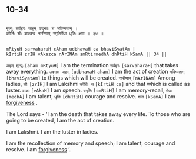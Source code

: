 ## 10-34


```shloka-sa

मृत्युः सर्वहरः चाहम् उद्भवः च भविष्यताम् ।
कीर्तिः श्रीः वाकश्च नारीणाम् स्मृतिर्मेधा धृतिः क्षमा ॥ ३४ ॥

```
```shloka-sa-hk

mRtyuH sarvaharaH cAham udbhavaH ca bhaviSyatAm |
kIrtiH zrIH vAkazca nArINAm smRtirmedhA dhRtiH kSamA || 34 ||

```
`अहम् मृत्युः` `[aham mRtyuH]` I am the termination `सर्वहरः` `[sarvaharaH]` that takes away everything. `उद्भवः अहम्` `[udbhavaH aham]` I am the act of creation `भविष्यताम्` `[bhaviSyatAm]` to things which will be created. `नारीणाम्` `[nArINAm]` Among ladies, `श्रीः` `[zrIH]` I am Lakshmi `कीर्तिः च` `[kIrtiH ca]` and that which is called as luster. `वाकः` `[vAkaH]` I am speech. `स्मृतिः` `[smRtiH]` I am memory-recall, `मेधा` `[medhA]` I am talent, `धृतिः` `[dhRtiH]` courage and resolve. `क्षमा` `[kSamA]` I am 
[forgiveness](10-4_to_10-5.md#forgiveness_the_defn)
.

The Lord says - 'I am the death that takes away every life. To those who are going to be created, I am the act of creation. 

I am Lakshmi. I am the luster in ladies. 

I am the recollection of memory and speech; I am talent, courage and resolve. I am 
[forgiveness](10-4_to_10-5.md#forgiveness_the_defn)
’.


